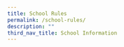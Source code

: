 ```yaml
---
title: School Rules
permalink: /school-rules/
description: ""
third_nav_title: School Information
---
```

